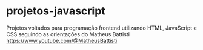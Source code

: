 # projetos-javascript
Projetos voltados para programação frontend utilizando HTML, JavaScript e CSS seguindo as orientações do Matheus Battisti https://www.youtube.com/@MatheusBattisti
